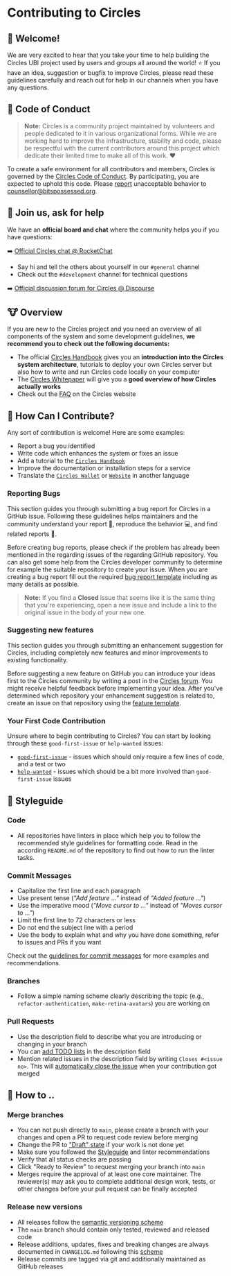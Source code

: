 # Contributing to Circles

## :goat: Welcome!

We are very excited to hear that you take your time to help building the Circles UBI project used by users and groups all around the world! :star: If you have an idea, suggestion or bugfix to improve Circles, please read these guidelines carefully and reach out for help in our channels when you have any questions.

## :monkey: Code of Conduct

> **Note:** Circles is a community project maintained by volunteers and people dedicated to it in various organizational forms. While we are working hard to improve the infrastructure, stability and code, please be respectful with the current contributors around this project which dedicate their limited time to make all of this work. :heart:

To create a safe environment for all contributors and members, Circles is governed by the [Circles Code of Conduct](https://github.com/CirclesUBI/.github/blob/main/CODE_OF_CONDUCT.md). By participating, you are expected to uphold this code. Please [report](https://github.com/CirclesUBI/.github/blob/main/CODE_OF_CONDUCT.md#reporting) unacceptable behavior to counsellor@bitspossessed.org.

## :tropical_fish: Join us, ask for help

We have an **official board and chat** where the community helps you if you have questions:

:arrow_right: [Official Circles chat @ RocketChat](https://chat.joincircles.net)

- Say hi and tell the others about yourself in our `#general` channel
- Check out the `#development` channel for technical questions

:arrow_right: [Official discussion forum for Circles @ Discourse](https://aboutcircles.com)

## :cow: Overview

If you are new to the Circles project and you need an overview of all components of the system and some development guidelines, **we recommend you to check out the following documents:**

- The official [Circles Handbook](https://handbook.joincircles.net/) gives you an **introduction into the Circles system architecture**, tutorials to deploy your own Circles server but also how to write and run Circles code locally on your computer
- The [Circles Whitepaper](https://handbook.joincircles.net/docs/developers/whitepaper) will give you a **good overview of how Circles actually works**
- Check out the [FAQ](https://joincircles.net/faq) on the Circles website

## :panda_face: How Can I Contribute?

Any sort of contribution is welcome! Here are some examples:

- Report a bug you identified
- Write code which enhances the system or fixes an issue
- Add a tutorial to the [`Circles Handbook`]
- Improve the documentation or installation steps for a service
- Translate the [`Circles Wallet`] or [`Website`] in another language

[`circles handbook`]: https://github.com/CirclesUBI/circles-handbook
[`circles wallet`]: https://github.com/CirclesUBI/circles-myxogastria/tree/main/locales
[`website`]: https://github.com/CirclesUBI/circles-website/tree/master/public/static/locales

### Reporting Bugs

This section guides you through submitting a bug report for Circles in a GitHub issue. Following these guidelines helps maintainers and the community understand your report :pencil:, reproduce the behavior :computer:, and find related reports :mag_right:.

Before creating bug reports, please check if the problem has already been mentioned in the regarding issues of the regarding GitHub repository. You can also get some help from the Circles developer community to determine for example the suitable repository to create your issue. When you are creating a bug report fill out the required [bug report template](https://github.com/CirclesUBI/.github/blob/master/.github/ISSUE_TEMPLATE/bug_report.md) including as many details as possible.

> **Note:** If you find a **Closed** issue that seems like it is the same thing that you're experiencing, open a new issue and include a link to the original issue in the body of your new one.

### Suggesting new features

This section guides you through submitting an enhancement suggestion for Circles, including completely new features and minor improvements to existing functionality.

Before suggesting a new feature on GitHub you can introduce your ideas first to the Circles community by writing a post in the [Circles forum](https://aboutcircles.com). You might receive helpful feedback before implementing your idea. After you've determined which repository your enhancement suggestion is related to, create an issue on that repository using the [feature template](https://github.com/CirclesUBI/.github/blob/master/.github/ISSUE_TEMPLATE/feature_request.md).

### Your First Code Contribution

Unsure where to begin contributing to Circles? You can start by looking through these `good-first-issue` or `help-wanted` issues:

- [`good-first-issue`] - issues which should only require a few lines of code, and a test or two
- [`help-wanted`] - issues which should be a bit more involved than `good-first-issue` issues

## :sloth: Styleguide

### Code

- All repositories have linters in place which help you to follow the recommended style guidelines for formatting code. Read in the according `README.md` of the repository to find out how to run the linter tasks.

### Commit Messages

- Capitalize the first line and each paragraph
- Use present tense (_"Add feature ..."_ instead of _"Added feature ..."_)
- Use the imperative mood (_"Move cursor to ..."_ instead of _"Moves cursor to ..."_)
- Limit the first line to 72 characters or less
- Do not end the subject line with a period
- Use the body to explain what and why you have done something, refer to issues and PRs if you want

Check out the [guidelines for commit messages](https://gist.github.com/robertpainsi/b632364184e70900af4ab688decf6f53) for more examples and recommendations.

### Branches

- Follow a simple naming scheme clearly describing the topic (e.g., `refactor-authentication`, `make-retina-avatars`) you are working on

### Pull Requests

- Use the description field to describe what you are introducing or changing in your branch
- You can [add TODO lists](https://docs.github.com/en/github/managing-your-work-on-github/about-task-lists) in the description field
- Mention related issues in the description field by writing `Closes #<issue no>`. This will [automatically close the issue](https://github.blog/2013-01-22-closing-issues-via-commit-messages/) when your contribution got merged

## :turtle: How to ..

### Merge branches

- You can not push directly to `main`, please create a branch with your changes and open a PR to request code review before merging
- Change the PR to ["Draft" state](https://github.blog/2019-02-14-introducing-draft-pull-requests/) if your work is not done yet
- Make sure you followed the [Styleguide](#Styleguide) and linter recommendations
- Verify that all status checks are passing
- Click "Ready to Review" to request merging your branch into `main`
- Merges require the approval of at least one core maintainer. The reviewer(s) may ask you to complete additional design work, tests, or other changes before your pull request can be finally accepted

### Release new versions

- All releases follow the [semantic versioning scheme](https://semver.org/)
- The `main` branch should contain only tested, reviewed and released code
- Release additions, updates, fixes and breaking changes are always documented in `CHANGELOG.md` following this [scheme](https://keepachangelog.com)
- Release commits are tagged via git and additionally maintained as GitHub releases

[`good-first-issue`]: https://github.com/search?l=&q=is%3Aopen+is%3Aissue+label%3A%22good+first+issue+%3Aheart%3A%22+user%3ACirclesUBI+sort%3Acomments-desc&type=issues
[`help-wanted`]: https://github.com/search?l=&q=is%3Aopen+is%3Aissue+label%3A%22help+wanted+%3Aheart%3A%22+user%3ACirclesUBI+sort%3Acomments-desc&type=issues
